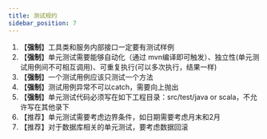 ```yaml
---
title: 测试规约
sidebar_position: 7
---
```


1. 【**强制**】工具类和服务内部接口一定要有测试样例
2. 【**强制**】单元测试需要能够自动化（通过 mvn编译即可触发）、独立性(单元测试用例间不可相互调用)、可重复执行(可以多次执行，结果一样)
3. 【**强制**】一个测试用例应该只测试一个方法
4. 【**强制**】测试用例异常不可以catch，需要向上抛出
5. 【**强制**】单元测试代码必须写在如下工程目录：src/test/java or scala，不允许写在其他录下
6. 【推荐】单元测试需要考虑边界条件，如日期需要考虑月末和2月
7. 【推荐】对于数据库相关的单元测试，要考虑数据回滚
